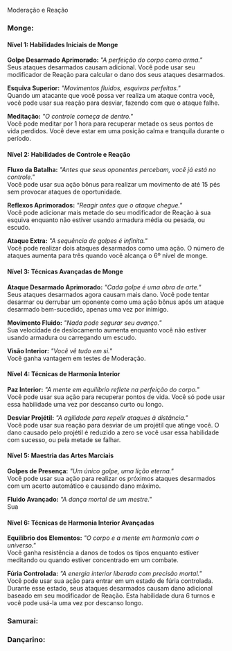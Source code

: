 Moderação e Reação
### Monge:
#### Nível 1: Habilidades Iniciais de Monge

**Golpe Desarmado Aprimorado:** _"A perfeição do corpo como arma."_  
Seus ataques desarmados causam adicional. Você pode usar seu modificador de Reação para calcular o dano dos seus ataques desarmados.

**Esquiva Superior:** _"Movimentos fluidos, esquivas perfeitas."_  
Quando um atacante que você possa ver realiza um ataque contra você, você pode usar sua reação para desviar, fazendo com que o ataque falhe.

**Meditação:** _"O controle começa de dentro."_  
Você pode meditar por 1 hora para recuperar metade os seus pontos de vida perdidos. Você deve estar em uma posição calma e tranquila durante o período.

#### Nível 2: Habilidades de Controle e Reação

**Fluxo da Batalha:** _"Antes que seus oponentes percebam, você já está no controle."_  
Você pode usar sua ação bônus para realizar um movimento de até 15 pés sem provocar ataques de oportunidade.

**Reflexos Aprimorados:** _"Reagir antes que o ataque chegue."_  
Você pode adicionar mais metade do seu modificador de Reação à sua esquiva enquanto não estiver usando armadura média ou pesada, ou escudo.

**Ataque Extra:** _"A sequência de golpes é infinita."_  
Você pode realizar dois ataques desarmados como uma ação. O número de ataques aumenta para três quando você alcança o 6º nível de monge.

#### Nível 3: Técnicas Avançadas de Monge

**Ataque Desarmado Aprimorado:** _"Cada golpe é uma obra de arte."_  
Seus ataques desarmados agora causam mais dano. Você pode tentar desarmar ou derrubar um oponente como uma ação bônus após um ataque desarmado bem-sucedido, apenas uma vez por inimigo.

**Movimento Fluido:** _"Nada pode segurar seu avanço."_  
Sua velocidade de deslocamento aumenta enquanto você não estiver usando armadura ou carregando um escudo.

**Visão Interior:** _"Você vê tudo em si."_  
Você ganha vantagem em testes de Moderação.

#### Nível 4: Técnicas de Harmonia Interior

**Paz Interior:** _"A mente em equilíbrio reflete na perfeição do corpo."_  
Você pode usar sua ação para recuperar pontos de vida. Você só pode usar essa habilidade uma vez por descanso curto ou longo.

**Desviar Projétil:** _"A agilidade para repelir ataques à distância."_  
Você pode usar sua reação para desviar de um projétil que atinge você. O dano causado pelo projétil é reduzido a zero se você usar essa habilidade com sucesso, ou pela metade se falhar.

#### Nível 5: Maestria das Artes Marciais

**Golpes de Presença:** _"Um único golpe, uma lição eterna."_  
Você pode usar sua ação para realizar os próximos ataques desarmados com um acerto automático e causando dano máximo.

**Fluido Avançado:** _"A dança mortal de um mestre."_  
Sua 

#### Nível 6: Técnicas de Harmonia Interior Avançadas

**Equilíbrio dos Elementos:** _"O corpo e a mente em harmonia com o universo."_  
Você ganha resistência a danos de todos os tipos enquanto estiver meditando ou quando estiver concentrado em um combate.

**Fúria Controlada:** _"A energia interior liberada com precisão mortal."_  
Você pode usar sua ação para entrar em um estado de fúria controlada. Durante esse estado, seus ataques desarmados causam dano adicional baseado em seu modificador de Reação. Esta habilidade dura 6 turnos e você pode usá-la uma vez por descanso longo.


### Samurai:

### Dançarino:
